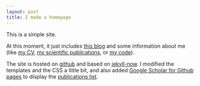 ```yaml
---
layout: post
title: I made a homepage
---
```


This is a simple site.

At this moment, it just includes
[this blog](/blog)
and some information about me
(like
[my CV](/cv-jgl.pdf),
[my scientific publications](/scholar), or
[my code](https://github.com/yiyus)).

The site is hosted on
[github](https://github.com/yiyus/yiyus.github.io)
and based on
[jekyll-now](https://github.com/barryclark/jekyll-now).
I modified the templates and the CSS a little bit,
and also added
[Google Scholar for Github pages](https://cmccomb.com/google-scholar-for-github-pages/)
to display the 
[publications list](/scholar).
